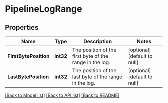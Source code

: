 # PipelineLogRange

## Properties
Name | Type | Description | Notes
------------ | ------------- | ------------- | -------------
**FirstBytePosition** | **int32** | The position of the first byte of the range in the log. | [optional] [default to null]
**LastBytePosition** | **int32** | The position of the last byte of the range in the log. | [optional] [default to null]

[[Back to Model list]](../README.md#documentation-for-models) [[Back to API list]](../README.md#documentation-for-api-endpoints) [[Back to README]](../README.md)


